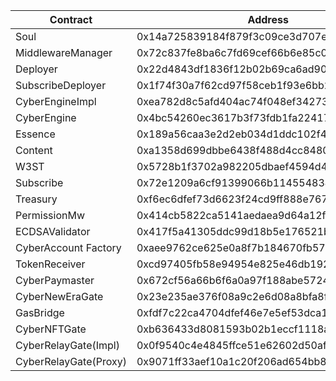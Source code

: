 | Contract              | Address                                    |
| --------------------- | ------------------------------------------ |
| Soul                  | 0x14a725839184f879f3c09ce3d707e5a3e4c5869d |
| MiddlewareManager     | 0x72c837fe8ba6c7fd69cef66b6e85c0d7eabf1f9b |
| Deployer              | 0x22d4843df1836f12b02b69ca6ad90575bbc03897 |
| SubscribeDeployer     | 0x1f74f30a7f62cd97f58ceb1f93e6bb253d096991 |
| CyberEngineImpl       | 0xea782d8c5afd404ac74f048ef34273217f7f6fc8 |
| CyberEngine           | 0x4bc54260ec3617b3f73fdb1fa22417ed109f372c |
| Essence               | 0x189a56caa3e2d2eb034d1ddc102f4f6bf822b811 |
| Content               | 0xa1358d699dbbe6438f488d4cc8480eeddc7528d0 |
| W3ST                  | 0x5728b1f3702a982205dbaef4594d4a3760854db0 |
| Subscribe             | 0x72e1209a6cf91399066b1145548347ffa85282b7 |
| Treasury              | 0xf6ec6dfef73d6623f24cd9ff888e76725da32773 |
| PermissionMw          | 0x414cb5822ca5141aedaea9d64a12f511071f7613 |
| ECDSAValidator        | 0x417f5a41305ddc99d18b5e176521b468b2a31b86 |
| CyberAccount Factory  | 0xaee9762ce625e0a8f7b184670fb57c37bfe1d0f1 |
| TokenReceiver         | 0xcd97405fb58e94954e825e46db192b916a45d412 |
| CyberPaymaster        | 0x672cf56a66b6f6a0a97f188abe57249fb7eef909 |
| CyberNewEraGate       | 0x23e235ae376f08a9c2e6d08a8bfa8f171306a112 |
| GasBridge             | 0xfdf7c22ca4704dfef46e7e5ef53dca1d5a9f8e12 |
| CyberNFTGate          | 0xb636433d8081593b02b1eccf1118ad05c100e0a4 |
| CyberRelayGate(Impl)  | 0x0f9540c4e4845ffce51e62602d50af7082e6be7a |
| CyberRelayGate(Proxy) | 0x9071ff33aef10a1c20f206ad654bb8a5bee976aa |
